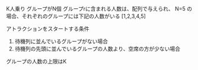 K人乗り
グループがN個
グループrに含まれる人数は、配列で与えられ、
N=5 の場合、それぞれのグループには下記の人数がいる
[1,2,3,4,5]

アトラクションをスタートする条件
1. 待機列に並んでいるグループがない場合
2. 待機列の先頭に並んでいるグループの人数より、空席の方が少ない場合


グループの人数の上限はK
